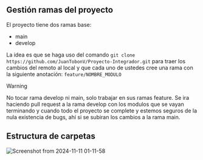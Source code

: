 ## Gestión ramas del proyecto

El proyecto tiene dos ramas base: 
 - main
 - develop

La idea es que se haga uso del comando ``git clone https://github.com/JuanTobonV/Proyecto-Integrador.git`` para traer los cambios del remoto al local y que cada uno de ustedes cree una rama con la siguiente anotación: ``feature/NOMBRE_MODULO`` 

> [!WARNING]
> No tocar rama develop ni main, solo trabajar en sus ramas feature. Se ira haciendo pull request a la rama develop con los modulos que se vayan terminando y cuando todo el proyecto se complete y estemos seguros de la nula existencia de bugs,
> ahí si se subiran los cambios a la rama main.


## Estructura de carpetas

![Screenshot from 2024-11-11 01-11-58](https://github.com/user-attachments/assets/2dd78686-9d59-4109-8cf3-831f673f7344)
